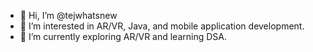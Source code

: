 - 👋 Hi, I’m @tejwhatsnew
- 👀 I’m interested in AR/VR, Java, and mobile application development.
- 🌱 I’m currently exploring AR/VR and learning DSA.

<!---
tejwhatsnew/tejwhatsnew is a ✨ special ✨ repository because its `README.md` (this file) appears on your GitHub profile.
You can click the Preview link to take a look at your changes.
--->
